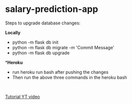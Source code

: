# salary-prediction-app

Steps to upgrade database changes:

**Locally**
<ul>
<li> python -m flask db init </li>
<li> python -m flask db migrate -m 'Commit Message'</li>
<li> python -m flask db upgrade</li>
</ul>

***Heroku**
<ul>
<li>run heroku run bash after pushing the changes</li>
<li>Then run the above three commands in the heroku bash</li>
</ul>

<br>

[Tutorial YT video](https://youtu.be/ca-Vj6kwK7M)